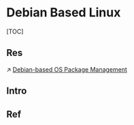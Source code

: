 # Debian Based Linux

[TOC]



## Res
↗ [Debian-based OS Package Management](../../../🐚%20Shell%20&%20Terminals%20(Console)/📦%20CLI%20Package%20&%20Software%20Management/Debian-based%20OS%20Package%20Management/Debian-based%20OS%20Package%20Management.md)



## Intro


## Ref

